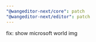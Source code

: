 ```yaml
---
"@wangeditor-next/core": patch
"@wangeditor-next/editor": patch
---
```


fix: show microsoft world img
